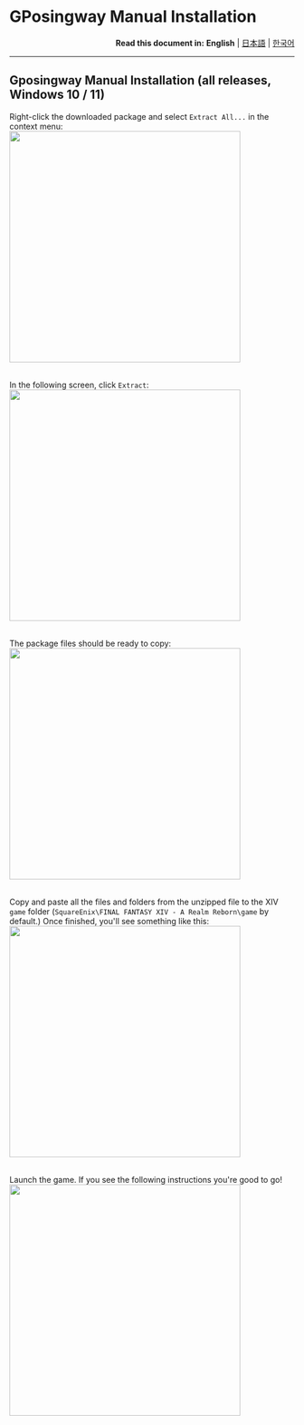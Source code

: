 # GPosingway Manual Installation

<div align="right">
  <b>Read this document in:</b>
  <b>English</b> | 
  <a href="./gposingway_installation.ja.md">日本語</a> | 
  <a href="./gposingway_installation.ko.md">한국어</a> 
</div>

---

## Gposingway Manual Installation (all releases, Windows 10 / 11)

Right-click the downloaded package and select `Extract All...` in the context menu:  
<img src='https://github.com/gposingway/gposingway/assets/18711130/7968f27b-f5b5-4c1c-ba07-5911a8f7a79e' width='408' /><br/><br/>

In the following screen, click `Extract`:  
<img src='https://github.com/gposingway/gposingway/assets/18711130/7d3c3978-355e-4b0e-9a74-c64ab2318f65' width='408' /><br/><br/>

The package files should be ready to copy:  
<img src='https://github.com/gposingway/gposingway/assets/18711130/5654b154-4599-4623-94f2-d177c5668a18' width='408' /><br/><br/>

Copy and paste all the files and folders from the unzipped file to the XIV `game` folder (`SquareEnix\FINAL FANTASY XIV - A Realm Reborn\game` by default.) Once finished, you'll see something like this:  
<img src='https://github.com/gposingway/gposingway/assets/18711130/0b19951d-0338-419c-903b-351be9483b2f' width='408' /><br/><br/>

Launch the game. If you see the following instructions you're good to go!  
<img src='https://github.com/gposingway/gposingway/assets/18711130/65ef0e5f-f49e-4903-9105-acd9bb9c41e9' width='408' /><br/><br/>
